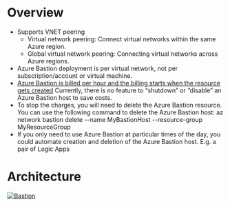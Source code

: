 # Overview
- Supports VNET peering
  - Virtual network peering: Connect virtual networks within the same Azure region.
  - Global virtual network peering: Connecting virtual networks across Azure regions.
- Azure Bastion deployment is per virtual network, not per subscription/account or virtual machine.
- [Azure Bastion is billed per hour and the billing starts when the resource gets created](https://azure.microsoft.com/en-us/pricing/details/azure-bastion/) Currently, there is no feature to “shutdown” or “disable” an Azure Bastion host to save costs.
- To stop the charges, you will need to delete the Azure Bastion resource. You can use the following command to delete the Azure Bastion host: az network bastion delete --name MyBastionHost --resource-group MyResourceGroup
- If you only need to use Azure Bastion at particular times of the day, you could automate creation and deletion of the Azure Bastion host. E.g. a pair of Logic Apps

# Architecture

[![Bastion](https://learn.microsoft.com/en-us/azure/bastion/media/vnet-peering/design.png)](https://learn.microsoft.com/en-us/azure/bastion/media/vnet-peering/design.png)
